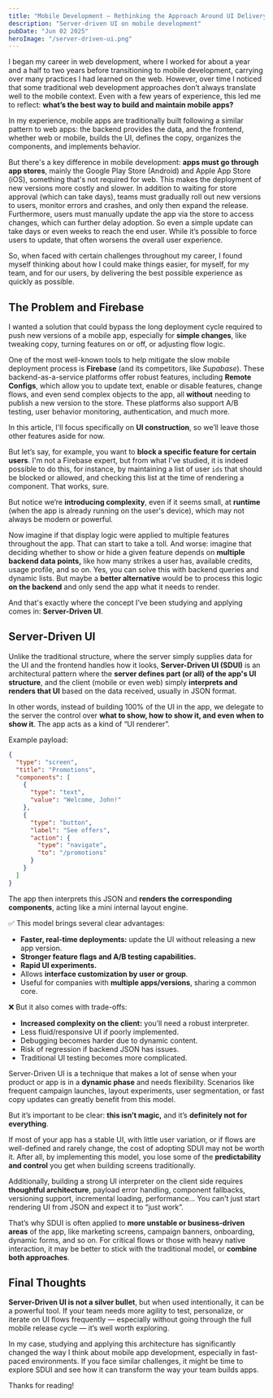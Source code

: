 ```yaml
---
title: "Mobile Development – Rethinking the Approach Around UI Delivery"
description: "Server-driven UI on mobile development"
pubDate: "Jun 02 2025"
heroImage: "/server-driven-ui.png"
---
```


I began my career in web development, where I worked for about a year and a half to two years before transitioning to mobile development, carrying over many practices I had learned on the web. However, over time I noticed that some traditional web development approaches don’t always translate well to the mobile context. Even with a few years of experience, this led me to reflect: **what’s the best way to build and maintain mobile apps?**

In my experience, mobile apps are traditionally built following a similar pattern to web apps: the backend provides the data, and the frontend, whether web or mobile, builds the UI, defines the copy, organizes the components, and implements behavior.

But there's a key difference in mobile development: **apps must go through app stores**, mainly the Google Play Store (Android) and Apple App Store (iOS), something that's not required for web. This makes the deployment of new versions more costly and slower. In addition to waiting for store approval (which can take days), teams must gradually roll out new versions to users, monitor errors and crashes, and only then expand the release. Furthermore, users must manually update the app via the store to access changes, which can further delay adoption. So even a simple update can take days or even weeks to reach the end user. While it’s possible to force users to update, that often worsens the overall user experience.

So, when faced with certain challenges throughout my career, I found myself thinking about how I could make things easier, for myself, for my team, and for our users, by delivering the best possible experience as quickly as possible.

## The Problem and Firebase

I wanted a solution that could bypass the long deployment cycle required to push new versions of a mobile app, especially for **simple changes**, like tweaking copy, turning features on or off, or adjusting flow logic.

One of the most well-known tools to help mitigate the slow mobile deployment process is **Firebase** (and its competitors, like _Supabase_). These backend-as-a-service platforms offer robust features, including **Remote Configs**, which allow you to update text, enable or disable features, change flows, and even send complex objects to the app, all **without** needing to publish a new version to the store. These platforms also support A/B testing, user behavior monitoring, authentication, and much more.

In this article, I'll focus specifically on **UI construction**, so we’ll leave those other features aside for now.

But let’s say, for example, you want to **block a specific feature for certain users**. I'm not a Firebase expert, but from what I've studied, it is indeed possible to do this, for instance, by maintaining a list of user `ids` that should be blocked or allowed, and checking this list at the time of rendering a component. That works, sure.

But notice we’re **introducing complexity**, even if it seems small, at **runtime** (when the app is already running on the user's device), which may not always be modern or powerful.

Now imagine if that display logic were applied to multiple features throughout the app. That can start to take a toll. And worse: imagine that deciding whether to show or hide a given feature depends on **multiple backend data points,** like how many strikes a user has, available credits, usage profile, and so on. Yes, you can solve this with backend queries and dynamic lists. But maybe a **better alternative** would be to process this logic **on the backend** and only send the app what it needs to render.

And that's exactly where the concept I’ve been studying and applying comes in: **Server-Driven UI**.

## Server-Driven UI

Unlike the traditional structure, where the server simply supplies data for the UI and the frontend handles how it looks, **Server-Driven UI (SDUI)** is an architectural pattern where the **server defines part (or all) of the app's UI structure**, and the client (mobile or even web) simply **interprets and renders that UI** based on the data received, usually in JSON format.

In other words, instead of building 100% of the UI in the app, we delegate to the server the control over **what to show, how to show it, and even when to show it**. The app acts as a kind of “UI renderer”.

Example payload:

```json
{
  "type": "screen",
  "title": "Promotions",
  "components": [
    {
      "type": "text",
      "value": "Welcome, John!"
    },
    {
      "type": "button",
      "label": "See offers",
      "action": {
        "type": "navigate",
        "to": "/promotions"
      }
    }
  ]
}
```

The app then interprets this JSON and **renders the corresponding components**, acting like a mini internal layout engine.

✅ This model brings several clear advantages:

- **Faster, real-time deployments:** update the UI without releasing a new app version.
- **Stronger feature flags and A/B testing capabilities.**
- **Rapid UI experiments.**
- Allows **interface customization by user or group**.
- Useful for companies with **multiple apps/versions**, sharing a common core.

❌ But it also comes with trade-offs:

- **Increased complexity on the client:** you’ll need a robust interpreter.
- Less fluid/responsive UI if poorly implemented.
- Debugging becomes harder due to dynamic content.
- Risk of regression if backend JSON has issues.
- Traditional UI testing becomes more complicated.

Server-Driven UI is a technique that makes a lot of sense when your product or app is in a **dynamic phase** and needs flexibility. Scenarios like frequent campaign launches, layout experiments, user segmentation, or fast copy updates can greatly benefit from this model.

But it’s important to be clear: **this isn’t magic,** and it’s **definitely not for everything**.

If most of your app has a stable UI, with little user variation, or if flows are well-defined and rarely change, the cost of adopting SDUI may not be worth it. After all, by implementing this model, you lose some of the **predictability and control** you get when building screens traditionally.

Additionally, building a strong UI interpreter on the client side requires **thoughtful architecture**, payload error handling, component fallbacks, versioning support, incremental loading, performance… You can't just start rendering UI from JSON and expect it to “just work”.

That’s why SDUI is often applied to **more unstable or business-driven areas** of the app, like marketing screens, campaign banners, onboarding, dynamic forms, and so on. For critical flows or those with heavy native interaction, it may be better to stick with the traditional model, or **combine both approaches**.

## Final Thoughts

**Server-Driven UI is not a silver bullet**, but when used intentionally, it can be a powerful tool. If your team needs more agility to test, personalize, or iterate on UI flows frequently — especially without going through the full mobile release cycle — it’s well worth exploring.

In my case, studying and applying this architecture has significantly changed the way I think about mobile app development, especially in fast-paced environments. If you face similar challenges, it might be time to explore SDUI and see how it can transform the way your team builds apps.

Thanks for reading!
